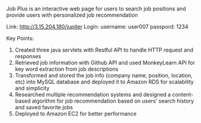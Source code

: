 Job Plus is an interactive web page for users to search job positions and provide users with personalized job recommendation

Link: http://3.15.204.180/jupiter
Login:
  username: user007
  passpord: 1234

Key Points: 
1. Created three java servlets with Restful API to handle HTTP request and responses      
2. Retrieved job information with Github API and used MonkeyLearn API for key word extraction from job descriptions
3. Transformed and stored the job info (company name, position, location, etc) into MySQL database and deployed it to Amazon RDS for scalability and simplicity
4. Researched multiple recommendation systems and designed a content-based algorithm for job recommendation based
on users’ search history and saved favorite jobs
5. Deployed to Amazon EC2 for better performance
